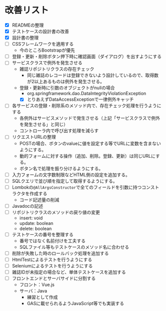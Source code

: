 # 改善リスト

- [x] READMEの整理
    <!-- - 概要
    - 環境
        - java:11
    - 起動方法
        - コマンドラインから起動
    - 管理者アカウントについて
    - ドキュメントのリンクを下部に記載（暫定）
        - 後にWikiなどに移動する -->
- [x] テストケースの設計書の改善
    <!-- - テストケースの一覧を作成する
    - 1ケース1ページに分ける
    - フォルダに分ける -->
- [x] 設計書の整理
    <!-- - 基本設計
    - 詳細設計
        - リポジトリクラス
        - サービスクラス
    - テストケース
        - 共通
            - テストケースの内容とテストデータは同じページにまとめる
            - テスト対象メソッドの実行前後のチェック項目を表形式でまとめる（期待値、実際値）
        - リポジトリクラス
            - テーブル内のレコードの変化も確認する
            - 入力値のパターンを網羅する
        - サービスクラス
            - 入力・出力のパターンを網羅する
            - データ取得系のデータの確認はするが、更新系の確認はしない（戻り値チェックのみ） -->
- [ ] CSSフレームワークを適用する
    - 今のところBootstrapが優先
- [ ] 登録・更新・削除ボタン押下時に確認画面（ダイアログ）を出すようにする
- [ ] サービスクラスで例外を発生させる
    - 雑誌リポジトリクラスの存在チェック
        - 同じ雑誌のレコードは登録できないよう設計しているので、取得数が2以上あるものは例外を発生させる。
    - 登録・更新時に引数のオブジェクトがnullの場合
        - org.springframework.dao.DataIntegrityViolationException
        - [x] とりあえずDataAccessExceptionで一律例外キャッチ
- [ ] 各サービスの登録・削除系のメソッド内で、存在チェック処理を行うようにする
    - 各例外はサービスメソッドで発生させる（上記「サービスクラスで例外を発生させる」と同じ）
    - コントローラ内で呼び出す処理を減らす
- [ ] リクエストURLの整理
    - POSTの場合、ボタンのvalueに値を設定する等でURLに変数を含まないようにする。
    - 動的フォームに対する操作（追加、削除。登録、更新）は同じURLにする。
    - ボタン名で処理を振り分けるようにする。
- [ ] 入力フォームの文字数制限などHTML側の設定を追加する。
- [ ] SQLクエリで並び順を指定して取得するようにする。
- [ ] Lombokの`@AllArgsConstructor`で全てのフィールドを引数に持つコンストラクタを作成する
    - コード記述量の削減
- [ ] Javadocの記述
- [ ] リポジトリクラスのメソッドの戻り値の変更
    - insert: void
    - update: boolean
    - delete: boolean
- [ ] テストケースの番号を整理する
    - 番号ではなく名前付けを工夫する
    - SQLファイル等もテストケースのメソッド名に合わせる
- [ ] 削除が失敗した時のロールバック処理を追加する
- [ ] HtmlTestによるテストを行うようにする
- [ ] Seleniumによるテストを行うようにする
- [ ] 雑誌IDが未指定の場合など、単体テストケースを追加する
- [ ] フロントエンドとサーバサイドに分割する
    - フロント：Vue.js
    - サーバ：Java
        - 練習として作成
        - GASに載せられるようJavaScript等でも実装する
